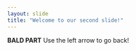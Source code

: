 ```yaml
---
layout: slide
title: "Welcome to our second slide!"
---
```

**BALD PART**
Use the left arrow to go back!
